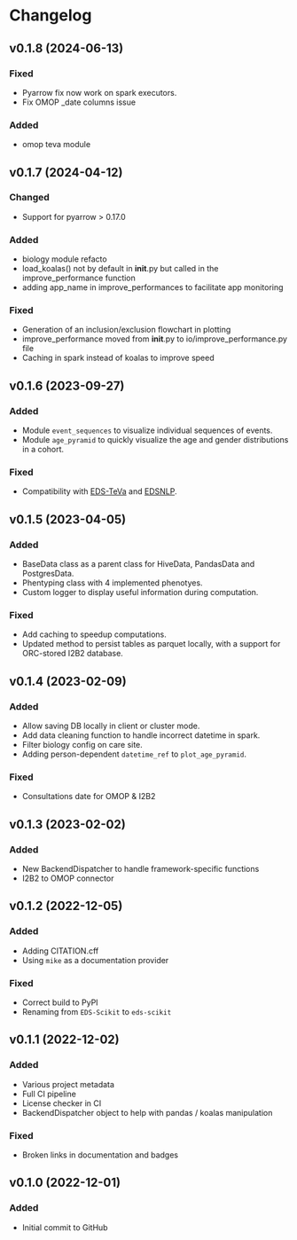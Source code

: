 # Changelog

## v0.1.8 (2024-06-13)

### Fixed
- Pyarrow fix now work on spark executors.
- Fix OMOP _date columns issue

### Added
- omop teva module

## v0.1.7 (2024-04-12)
### Changed
- Support for pyarrow > 0.17.0

### Added
- biology module refacto
- load_koalas() not by default in __init__.py but called in the improve_performance function
- adding app_name in improve_performances to facilitate app monitoring

### Fixed
- Generation of an inclusion/exclusion flowchart in plotting
- improve_performance moved from __init__.py to io/improve_performance.py file
- Caching in spark instead of koalas to improve speed

## v0.1.6 (2023-09-27)

### Added
- Module ``event_sequences`` to visualize individual sequences of events.
- Module ``age_pyramid`` to quickly visualize the age and gender distributions in a cohort.
### Fixed
- Compatibility with [EDS-TeVa](https://github.com/aphp/edsteva) and [EDSNLP](https://github.com/aphp/edsnlp).

## v0.1.5 (2023-04-05)

### Added

- BaseData class as a parent class for HiveData, PandasData and PostgresData.
- Phentyping class with 4 implemented phenotyes.
- Custom logger to display useful information during computation.

### Fixed

- Add caching to speedup computations.
- Updated method to persist tables as parquet locally, with a support for ORC-stored I2B2 database.


## v0.1.4 (2023-02-09)

### Added

- Allow saving DB locally in client or cluster mode.
- Add data cleaning function to handle incorrect datetime in spark.
- Filter biology config on care site.
- Adding person-dependent `datetime_ref` to `plot_age_pyramid`.

### Fixed

- Consultations date for OMOP & I2B2


## v0.1.3 (2023-02-02)

### Added

- New BackendDispatcher to handle framework-specific functions
- I2B2 to OMOP connector

## v0.1.2 (2022-12-05)

### Added

- Adding CITATION.cff
- Using `mike` as a documentation provider

### Fixed

- Correct build to PyPI
- Renaming from `EDS-Scikit` to `eds-scikit`

## v0.1.1 (2022-12-02)

### Added
- Various project metadata
- Full CI pipeline
- License checker in CI
- BackendDispatcher object to help with pandas / koalas manipulation

### Fixed

- Broken links in documentation and badges

## v0.1.0 (2022-12-01)

### Added

- Initial commit to GitHub
